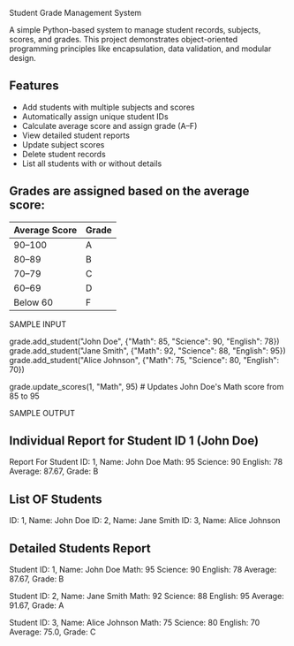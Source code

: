 Student Grade Management System

A simple Python-based system to manage student records, subjects, scores, and grades. This project demonstrates object-oriented programming principles like encapsulation, data validation, and modular design.



## Features

- Add students with multiple subjects and scores
- Automatically assign unique student IDs
- Calculate average score and assign grade (A–F)
- View detailed student reports
- Update subject scores
- Delete student records
- List all students with or without details




## Grades are assigned based on the average score:

| Average Score | Grade |
|---------------|-------|
| 90–100        | A     |
| 80–89         | B     |
| 70–79         | C     |
| 60–69         | D     |
| Below 60      | F     |



SAMPLE INPUT

grade.add_student("John Doe", {"Math": 85, "Science": 90, "English": 78})
grade.add_student("Jane Smith", {"Math": 92, "Science": 88, "English": 95})
grade.add_student("Alice Johnson", {"Math": 75, "Science": 80, "English": 70})

grade.update_scores(1, "Math", 95)  # Updates John Doe's Math score from 85 to 95


SAMPLE OUTPUT

## Individual Report for Student ID 1 (John Doe)
Report For Student ID: 1, Name: John Doe
Math: 95
Science: 90
English: 78
Average: 87.67, Grade: B


## List OF Students
ID: 1, Name: John Doe
ID: 2, Name: Jane Smith
ID: 3, Name: Alice Johnson


## Detailed Students Report
Student ID: 1, Name: John Doe
  Math: 95
  Science: 90
  English: 78
  Average: 87.67, Grade: B

Student ID: 2, Name: Jane Smith
  Math: 92
  Science: 88
  English: 95
  Average: 91.67, Grade: A

Student ID: 3, Name: Alice Johnson
  Math: 75
  Science: 80
  English: 70
  Average: 75.0, Grade: C
